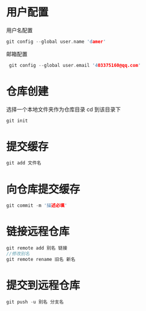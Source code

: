 # 用户配置

用户名配置

```c
git config --global user.name 'damer'
```

邮箱配置

```c
 git config --global user.email '403375160@qq.com'
```

# 仓库创建

选择一个本地文件夹作为仓库目录 cd 到该目录下

```c
git init
```

# 提交缓存

```c
git add 文件名
```



# 向仓库提交缓存

```c
git commit -m '描述必填'
```

# 链接远程仓库

```c
git remote add 别名 链接
//修改别名
git remote rename 旧名 新名
```

# 提交到远程仓库

```c
git push -u 别名 分支名
```


